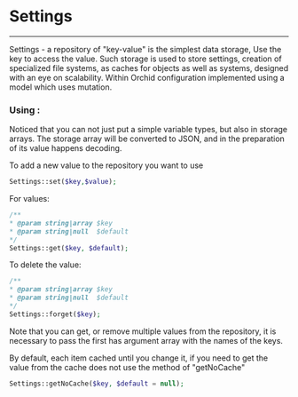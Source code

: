 # Settings
----------

Settings - a repository of "key-value" is the simplest data storage,
Use the key to access the value. Such storage is used to store settings,
creation of specialized file systems, as caches for objects as well as systems,
designed with an eye on scalability. Within Orchid configuration implemented using a model which uses mutation.
### Using :
	

Noticed that you can not just put a simple variable types, but also in storage arrays.
The storage array will be converted to JSON, and in the preparation of its value happens decoding.


To add a new value to the repository you want to use
```php
Settings::set($key,$value);
```

For values:
```php
/**
* @param string|array $key
* @param string|null  $default
*/
Settings::get($key, $default);
```

To delete the value:
```php
/**
* @param string|array $key
* @param string|null  $default
*/
Settings::forget($key);
```


Note that you can get, or remove multiple values ​​from the repository, it is necessary to pass the first has argument array with the names of the keys.



By default, each item cached until you change it, if you need to get the value from the cache does not use the method of "getNoCache"
```php
Settings::getNoCache($key, $default = null);
```
